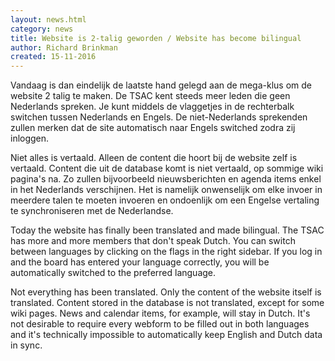 ```yaml
---
layout: news.html
category: news
title: Website is 2-talig geworden / Website has become bilingual
author: Richard Brinkman
created: 15-11-2016
---
```

Vandaag is dan eindelijk de laatste hand gelegd aan de mega-klus om de website 2 talig te maken. 
De TSAC kent steeds meer leden die geen Nederlands spreken. Je kunt middels de vlaggetjes in de 
rechterbalk switchen tussen Nederlands en Engels. De niet-Nederlands sprekenden zullen merken dat 
de site automatisch naar Engels switched zodra zij inloggen.

Niet alles is vertaald. Alleen de content die hoort bij de website zelf is vertaald. Content die 
uit de database komt is niet vertaald, op sommige wiki pagina's na. Zo zullen bijvoorbeeld 
nieuwsberichten en agenda items enkel in het Nederlands verschijnen. Het is namelijk onwenselijk 
om elke invoer in meerdere talen te moeten invoeren en ondoenlijk om een Engelse vertaling te 
synchroniseren met de Nederlandse.

Today the website has finally been translated and made bilingual. The TSAC has more and more 
members that don't speak Dutch. You can switch between languages by clicking on the flags in the 
right sidebar. If you log in and the board has entered your language correctly, you will be 
automatically switched to the preferred language.

Not everything has been translated. Only the content of the website itself is translated. Content 
stored in the database is not translated, except for some wiki pages. News and calendar items, for 
example, will stay in Dutch. It's not desirable to require every webform to be filled out in both 
languages and it's technically impossible to automatically keep English and Dutch data in sync.
